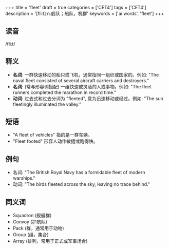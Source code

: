 +++
title = 'fleet'
draft = true
categories = ['CET4']
tags = ['CET4']
description = '[fliːt] n.舰队；船队，机群'
keywords = ['ai words', 'fleet']
+++

## 读音
/fliːt/

## 释义
- **名词**: 一群快速移动的船只或飞机，通常指同一组织或国家的。例如: "The naval fleet consisted of several aircraft carriers and destroyers."
- **名词**: (常与形容词搭配) 一组快速或灵活的人或事物。例如: "The fleet runners completed the marathon in record time."
- **动词**: 过去式和过去分词为 "fleeted", 意为迅速移动或经过。例如: "The sun fleetingly illuminated the valley."

## 短语
- "A fleet of vehicles" 指的是一群车辆。
- "Fleet footed" 形容人动作敏捷或跑得快。

## 例句
- 名词: "The British Royal Navy has a formidable fleet of modern warships."
- 动词: "The birds fleeted across the sky, leaving no trace behind."
  
## 同义词
- Squadron (舰艇群)
- Convoy (护航队)
- Pack (群，通常用于动物)
- Group (组，集合)
- Array (排列，常用于正式或军事场合)
